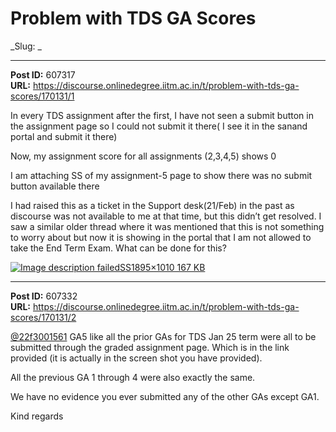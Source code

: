# Problem with TDS GA Scores
_Slug: _

---
**Post ID:** 607317  
**URL:** https://discourse.onlinedegree.iitm.ac.in/t/problem-with-tds-ga-scores/170131/1  

In every TDS assignment after the first, I have not seen a submit button in the assignment page so I could not submit it there( I see it in the sanand portal and submit it there)


Now, my assignment score for all assignments (2,3,4,5) shows 0


I am attaching SS of my assignment-5 page to show there was no submit button available there


I had raised this as a ticket in the Support desk(21/Feb) in the past as discourse was not available to me at that time, but this didn’t get resolved. I saw a similar older thread where it was mentioned that this is not something to worry about but now it is showing in the portal that I am not allowed to take the End Term Exam. What can be done for this?


[![Image description failed](https://europe1.discourse-cdn.com/flex013/uploads/iitm/optimized/3X/5/5/55a128c9bfe559f473f6bbefc14cd659cb0f36b4_2_690x367.png)SS1895×1010 167 KB](https://europe1.discourse-cdn.com/flex013/uploads/iitm/original/3X/5/5/55a128c9bfe559f473f6bbefc14cd659cb0f36b4.png)

---
**Post ID:** 607332  
**URL:** https://discourse.onlinedegree.iitm.ac.in/t/problem-with-tds-ga-scores/170131/2  

[@22f3001561](/u/22f3001561) GA5 like all the prior GAs for TDS Jan 25 term were all to be submitted through the graded assignment page. Which is in the link provided (it is actually in the screen shot you have provided).


All the previous GA 1 through 4 were also exactly the same.


We have no evidence you ever submitted any of the other GAs except GA1.


Kind regards

